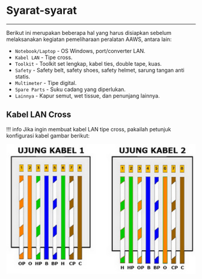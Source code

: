 # Syarat-syarat
***
Berikut ini merupakan beberapa hal yang harus disiapkan sebelum melaksanakan kegiatan pemeliharaan peralatan AAWS, antara lain:

* `Notebook/Laptop` - OS Windows, port/converter LAN.
* `Kabel LAN` - Tipe cross.
* `Toolkit` - Toolkit set lengkap, kabel ties, double tape, kuas.
* `Safety` - Safety belt, safety shoes, safety helmet, sarung tangan anti statis.
* `Multimeter` - Tipe digital.
* `Spare Parts` - Suku cadang yang diperlukan.
* `Lainnya` - Kapur semut, wet tissue, dan penunjang lainnya.

## Kabel LAN Cross

!!! info
    Jika ingin membuat kabel LAN tipe cross, pakailah petunjuk konfigurasi kabel gambar berikut:

![Screenshot](img/lan_cross.png)